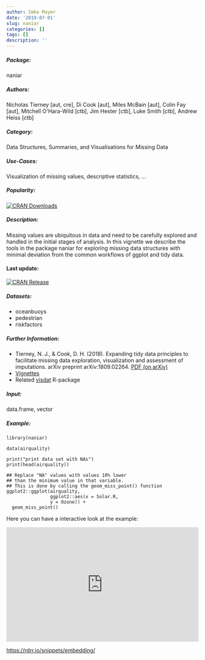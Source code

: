 ```yaml
---
author: Imke Mayer
date: '2019-07-01'
slug: naniar
categories: []
tags: []
description: ''
---
```



##### Package: 
naniar

##### Authors:
Nicholas Tierney [aut, cre], Di Cook [aut], Miles McBain [aut], Colin Fay [aut], Mitchell O'Hara-Wild [ctb], Jim Hester [ctb], Luke Smith [ctb], Andrew Heiss [ctb]

##### Category:
Data Structures, Summaries, and Visualisations for Missing Data

##### Use-Cases:
Visualization of missing values, descriptive statistics, ...

##### Popularity:
[![CRAN Downloads](https://cranlogs.r-pkg.org/badges/naniar)](https://cran.r-project.org/package=naniar)

##### Description:
Missing values are ubiquitous in data and need to be carefully explored and handled in the initial stages of analysis. In this vignette we describe the tools in the package naniar for exploring missing data structures with minimal deviation from the common workflows of ggplot and tidy data.

#### Last update:
[![CRAN Release](https://www.r-pkg.org/badges/last-release/naniar
)](https://cran.r-project.org/package=naniar)

##### Datasets:
- oceanbuoys
- pedestrian
- riskfactors

##### Further Information:
- Tierney, N. J., & Cook, D. H. (2018). Expanding tidy data principles to facilitate missing data exploration, visualization and assessment of imputations. arXiv preprint arXiv:1809.02264. [PDF (on arXiv)](https://arxiv.org/abs/1809.02264.pdf)
- [Vignettes](https://cran.r-project.org/web/packages/naniar/index.html)
- Related [visdat](https://cran.r-project.org/web/packages/visdat/index.html) R-package

##### Input: 
data.frame, vector

##### Example:
~~~~ 
library(naniar)

data(airquality)

print("print data set with NAs")
print(head(airquality))

## Replace "NA" values with values 10% lower 
## than the minimum value in that variable.
## This is done by calling the geom_miss_point() function
ggplot2::ggplot(airquality, 
       			ggplot2::aes(x = Solar.R, 
           		y = Ozone)) + 
  geom_miss_point()
~~~~


Here you can have a interactive look at the example:
<iframe width='100%' height='300' src='https://rdrr.io/snippets/embed/?code=library(naniar)%0A%0Adata(airquality)%0A%0Aprint(%22print%20data%20set%20with%20NAs%22)%0Aprint(head(airquality))%0A%0A%23%23%20Replace%20%E2%80%9CNA%E2%80%9D%20values%20with%20values%2010%25%20lower%20%0A%23%23%20than%20the%20minimum%20value%20in%20that%20variable.%0A%23%23%20This%20is%20done%20by%20calling%20the%20geom_miss_point()%20function%0Aggplot2%3A%3Aggplot(airquality%2C%20%0A%20%20%20%20%20%20%20%09%09%09ggplot2%3A%3Aaes(x%20%3D%20Solar.R%2C%20%0A%20%20%20%20%20%20%20%20%20%20%20%09%09y%20%3D%20Ozone))%20%2B%20%0A%20%20geom_miss_point()' frameborder='0'></iframe>

 https://rdrr.io/snippets/embedding/ 

